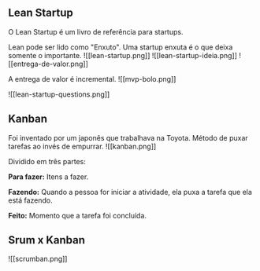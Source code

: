 ## Lean Startup
O Lean Startup é um livro de referência para startups.

Lean pode ser lido como "Enxuto". Uma startup enxuta é o que deixa somente o importante.
![[lean-startup.png]]
![[lean-startup-ideia.png]]
![[entrega-de-valor.png]]

A entrega de valor é incremental.
![[mvp-bolo.png]]

![[lean-startup-questions.png]]

## Kanban

Foi inventado por um japonês que trabalhava na Toyota.
Método de puxar tarefas ao invés de empurrar.
![[kanban.png]]

Dividido em três partes:

**Para fazer:** Itens a fazer.

**Fazendo:** Quando a pessoa for iniciar a atividade, ela puxa a tarefa que ela está fazendo.

**Feito:** Momento que a tarefa foi concluída.

## Srum x Kanban
![[scrumban.png]]